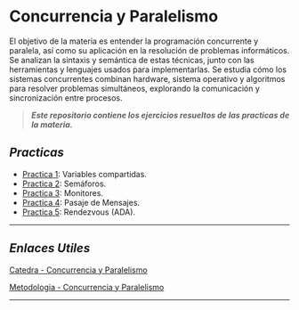 # Concurrencia y Paralelismo

El objetivo de la materia es entender la programación concurrente y paralela, así como su aplicación en la resolución de problemas informáticos. Se analizan la sintaxis y semántica de estas técnicas, junto con las herramientas y lenguajes usados para implementarlas. Se estudia cómo los sistemas concurrentes combinan hardware, sistema operativo y algoritmos para resolver problemas simultáneos, explorando la comunicación y sincronización entre procesos.

> **_Este repositorio contiene los ejercicios resueltos de las practicas de la materia._**
> 

## **_Practicas_**

- [Practica 1](Practicas/Practica1 'Practica 1'): Variables compartidas.
- [Practica 2](Practicas/Practica2 'Practica 2'): Semáforos.
- [Practica 3](Practicas/Practica3 'Practica 3'): Monitores.
- [Practica 4](Practicas/Practica4 'Practica 4'): Pasaje de Mensajes.
- [Practica 5](Practicas/Practica5 'Practica 5'): Rendezvous (ADA).

---

## **_Enlaces Utiles_**



[Catedra - Concurrencia y Paralelismo](http://163.10.22.92//catedras/concurrenciayparalelismo/index.html 'Pagina de la catedra')

[Metodologia - Concurrencia y Paralelismo](https://ic.info.unlp.edu.ar/wp-content/uploads/2023/05/Concurrencia-y-Paralelismo-COMB.pdf 'Metodologia de la materia')

---
